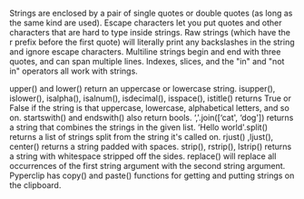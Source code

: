 Strings are enclosed by a pair of single quotes or double quotes (as long as the same kind are used).
Escape characters let you put quotes and other characters that are hard to type inside strings.
Raw strings (which have the r prefix before the first quote) will literally print any backslashes in the string and ignore escape characters.
Multiline strings begin and end with three quotes, and can span multiple lines.
Indexes, slices, and the "in" and "not in" operators all work with strings.


upper() and lower() return an uppercase or lowercase string.
isupper(), islower(), isalpha(), isalnum(), isdecimal(), isspace(), istitle() returns True or False if the string is that uppercase, lowercase, alphabetical letters, and so on.
startswith() and endswith() also return bools.
‘,'.join([‘cat', ‘dog']) returns a string that combines the strings in the given list.
‘Hello world'.split() returns a list of strings split from the string it's called on.
rjust() ,ljust(), center() returns a string padded with spaces.
strip(), rstrip(), lstrip() returns a string with whitespace stripped off the sides.
replace() will replace all occurrences of the first string argument with the second string argument.
Pyperclip has copy() and paste() functions for getting and putting strings on the clipboard.